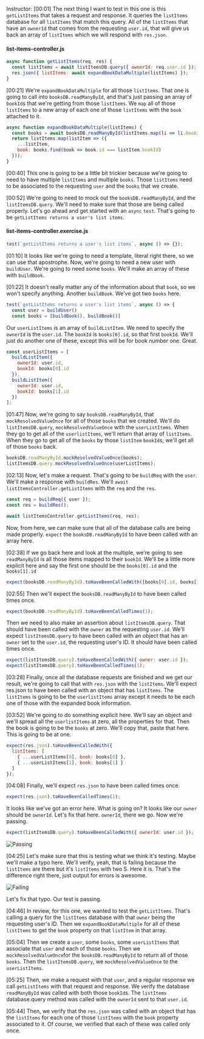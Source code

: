 Instructor: [00:01] The next thing I want to test in this one is this `getListItems` that takes a request and response. It queries the `listItems` database for all `listItems` that match this query. All of the `listItems` that have an `ownerId` that comes from the requesting `user.id`, that will give us back an array of `listItems` which we will respond with `res.json`.

#### list-items-controller.js

```javascript
async function getListItems(req, res) {
  const listItems = await listItemsDB.query({ ownerId: req.user.id });
  res.json({ listItems: await expandBookDataMultiple(listItems) });
}
```

[00:21] We're `expandBookDataMultiple` for all those `listItems`. That one is going to call into `booksDB.readManyById`, and that's just passing an array of `bookId`s that we're getting from those `listItems`. We `map` all of those `listItems` to a new array of each one of those `listItems` with the `book` attached to it.

```javascript
async function expandBookDataMultiple(listItems) {
  const books = await booksDB.readManyById(listItems.map(li => li.bookId));
  return listItems.map(listItem => ({
    ...listItem,
    book: books.find(book => book.id === listItem.bookId)
  }));
}
```

[00:40] This one is going to be a little bit trickier because we're going to need to have multiple `listItems` and multiple `books`. Those `listItems` need to be associated to the requesting `user` and the `books` that we create.

[00:52] We're going to need to mock out the `booksDB.readManyById`, and the `listItemsDB.query`. We'll need to make sure that those are being called properly. Let's go ahead and get started with an `async` `test`. That's going to be `getListItems returns a user's list items`.

#### list-items-controller.exercise.js

```javascript
test(`getListItems returns a user's list items`, async () => {});
```

[01:10] It looks like we're going to need a template, literal right there, so we can use that apostrophe. Now, we're going to need a new user with `buildUser`. We're going to need some `books`. We'll make an array of these with `buildBook`.

[01:22] It doesn't really matter any of the information about that `book`, so we won't specify anything. Another `buildBook`. We've got two `books` here.

```javascript
test(`getListItems returns a user's list items`, async () => {
  const user = buildUser()
  const books = [buildBook(), buildBook()]
```

Our `userListItems` is an array of `buildListItem`. We need to specify the `ownerId` is the `user.id`. The `bookId` is `books[0].id`, so that first `bookId`. We'll just do another one of these, except this will be for book number one. Great.

```javascript
const userListItems = [
  buildListItem({
    ownerId: user.id,
    bookId: books[0].id
  }),
  buildListItem({
    ownerId: user.id,
    bookId: books[1].id
  })
];
```

[01:47] Now, we're going to say `booksDB.readManyById`, that `mockResolvedValueOnce` for all of those `books` that we created. We'll do `listItemsDB.query`, `mockResolvedValueOnce` with the `userListItems`.
When they go to get all of the `userlistItems`, we'll return that array of `listItems`. When they go to get all of the `books` by those `listItem` `bookId`s, we'll get all of those `books` back.

```javascript
booksDB.readManyById.mockResolvedValueOnce(books);
listItemsDB.query.mockResolvedValueOnce(userListItems);
```

[02:13] Now, let's make a request. That's going to be `buildReq` with the `user`. We'll make a response with `buildRes`. We'll `await` `listItemsController.getListItems` with the `req` and the `res`.

```javascript
const req = buildReq({ user });
const res = buildRes();

await listItemsController.getListItems(req, res);
```

Now, from here, we can make sure that all of the database calls are being made properly. `expect` the `booksDB.readManyById` to have been called with an array here.

[02:38] If we go back here and look at the multiple, we're going to see `readManyById` is all those items mapped to their `bookId`. We'll be a little more explicit here and say the first one should be the `books[0].id` and the `books[1].id`

```javascript
expect(booksDB.readManyById).toHaveBeenCalledWith([books[0].id, books[1].id]);
```

[02:55] Then we'll expect the `booksDB.readManyById` to have been called times once.

```javascript
expect(booksDB.readManyById).toHaveBeenCalledTimes(1);
```

Then we need to also make an assertion about `listItemsDB.query`. That should have been called with the `owner` as the requesting `user.id`. We'll expect `listItemsDB.query` to have been called with an object that has an `owner` set to the `user.id`, the requesting user's ID. It should have been called times once.

```javascript
expect(listItemsDB.query).toHaveBeenCalledWith({ owner: user.id });
expect(listItemsDB.query).toHaveBeenCalledTimes(1);
```

[03:28] Finally, once all the database requests are finished and we get our result, we're going to call that with `res.json` with the `listItems`. We'll expect res.json to have been called with an object that has `listItems`. The `listItems` is going to be the `userlistItems` array except it needs to be each one of those with the expanded book information.

[03:52] We're going to do something explicit here. We'll say an object and we'll spread all the `userlistItems` at zero, all the properties for that. Then the book is going to be the `books` at zero. We'll copy that, paste that here. This is going to be at one.

```javascript
expect(res.json).toHaveBeenCalledWith({
  listItems: [
    { ...userListItems[0], book: books[0] },
    { ...userListItems[1], book: books[1] }
  ]
});
```

[04:08] Finally, we'll expect `res.json` to have been called times once.

```javascript
expect(res.json).toHaveBeenCalledTimes(1);
```

It looks like we've got an error here. What is going on? It looks like our `owner` should be `ownerId`. Let's fix that here. `ownerId`, there we go. Now we're passing.

```javascript
expect(listItemsDB.query).toHaveBeenCalledWith({ ownerId: user.id });
```

![Passing](https://res.cloudinary.com/dg3gyk0gu/image/upload/v1575572534/transcript-images/18_scikit-learn-test-getlistitems-for-getting-multiple-mock-objects-passing.jpg)

[04:25] Let's make sure that this is testing what we think it's testing. Maybe we'll make a typo here. We'll verify, yeah, that is failing because the `listItems` are there but it's `listItems` with two S. Here it is. That's the difference right there, just output for errors is awesome.

![Failing](https://res.cloudinary.com/dg3gyk0gu/image/upload/v1575572534/transcript-images/18_scikit-learn-test-getlistitems-for-getting-multiple-mock-objects-failing.jpg)

Let's fix that typo. Our test is passing.

[04:46] In review, for this one, we wanted to test the `getListItems`. That's calling a query for the `listItems` database with that `owner` being the requesting user's ID. Then we `expandBookDataMultiple` for all of these `listItems` to get the `book` property on that `listItem` in that array.

[05:04] Then we create a `user`, some `books`, some `userListItems` that associate that `user` and each of those `books`. Then we `mockResolvedValueOnce`for the `booksDB.readManyById` to return all of those `books`. Then the `listItemsDB.query`, we `mockResolvedValueOnce` to the `userListItems`.

[05:25] Then, we make a request with that `user`, and a regular response we call `getListItems` with that request and response. We verify the database `readManyById` was called with both those `bookId`s. The `listItems` database.query method was called with the `ownerId` sent to that `user.id`.

[05:44] Then, we verify that the `res.json` was called with an object that has the `listItems` for each one of those `listItems` with the `book` property associated to it. Of course, we verified that each of these was called only once.
